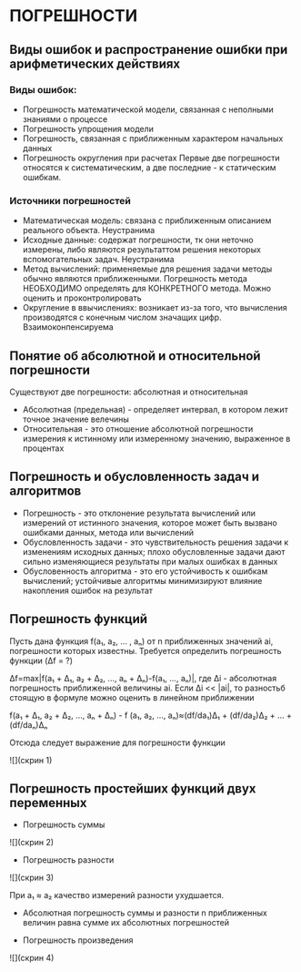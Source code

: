 # ПОГРЕШНОСТИ

## Виды ошибок и распространение ошибки при арифметических действиях
### Виды ошибок:
 - Погрешность математической модели, связанная с неполными знаниями о процессе
 - Погрешность упрощения модели
 - Погрешность, связанная с приближенным характером начальных данных
 - Погрешность округления при расчетах
 Первые две погрешности относятся к систематическим, а две последние - к статическим ошибкам.
 ### Источники погрешностей
 - Математическая модель: связана с приближенным описанием реального объекта. Неустранима
 - Исходные данные: содержат погрешности, тк они неточно измерены, либо являются результаттом решения некоторых вспомогательных задач. Неустранима
 - Метод вычислений: применяемые для решения задачи методы обычно являются приближенными. Погрешность метода НЕОБХОДИМО определять для КОНКРЕТНОГО метода. Можно оценить и проконтролировать
 - Округление в ввычислениях: возникает из-за того, что вычисления производятся с конечным числом значащих цифр. Взаимоконпенсируема

## Понятие об абсолютной и относительной погрешности
Существуют две погрешности: абсолютная и относительная

 - Абсолютная (предельная) - определяет интервал, в котором лежит точное значение велечины
 - Относительная - это отношение абсолютной погрешности измерения к истинному или измеренному значению, выраженное в процентах
## Погрешность и обусловленность задач и алгоритмов

 - Погрешность - это отклонение результата вычислений или измерений от истинного значения, которое может быть вызвано ошибками данных, метода или вычислений
 - Обусловленность задачи - это чувствительность решения задачи к изменениям исходных данных; плохо обусловленные задачи дают сильно изменяющиеся результаты при малых ошибках в данных
 - Обусловенность алгоритма - это его устойчивость к ошибкам вычислений; устойчивые алгоритмы минимизируют влияние накопления ошибок на результат

 ## Погрешность функций
Пусть дана функция f(a₁, a₂, ... , aₙ) от n приближенных значений ai, погрешности которых известны. Требуется определить погрешность функции (Δf = ?)

Δf=max|f(a₁ + Δ₁, a₂ + Δ₂, ..., aₙ + Δₙ)-f(a₁, ..., aₙ)|, где Δi - абсолютная погрешность приближенной величины ai. Если Δi << |ai|, то разностьб стоящую в формуле можно оценить в линейном приближении

f(a₁ + Δ₁, a₂ + Δ₂, ..., aₙ + Δₙ) - f (a₁, a₂, ..., aₙ)≈(df/da₁)Δ₁ + (df/da₂)Δ₂ + ... + (df/daₙ)Δₙ

Отсюда следует выражение для погрешности функции
   
![](скрин 1)

 ## Погрешность простейших функций двух переменных

  - Погрешность суммы

 ![](скрин 2)

  - Погрешность разности

 ![](скрин 3)

 При a₁ ≈ a₂ качество измерений разности ухудшается.

 - Абсолютная погрешность суммы и разности n приближенных величин равна сумме их абсолютных погрешностей

  - Погрешность произведения

  ![](скрин 4)
